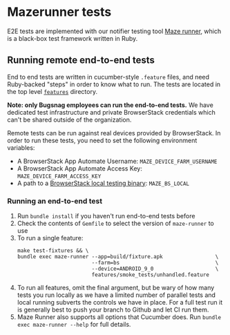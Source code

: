 # Mazerunner tests

E2E tests are implemented with our notifier testing tool [Maze runner](https://github.com/bugsnag/maze-runner), which is a black-box test framework written in Ruby.

## Running remote end-to-end tests

End to end tests are written in cucumber-style `.feature` files, and need Ruby-backed "steps" in order to know what to run. The tests are located in the top level [`features`](/features/) directory.

__Note: only Bugsnag employees can run the end-to-end tests.__ We have dedicated test infrastructure and private BrowserStack credentials which can't be shared outside of the organization.

Remote tests can be run against real devices provided by BrowserStack. In order to run these tests, you need to set the following environment variables:

- A BrowserStack App Automate Username: `MAZE_DEVICE_FARM_USERNAME`
- A BrowserStack App Automate Access Key: `MAZE_DEVICE_FARM_ACCESS_KEY`
- A path to a [BrowserStack local testing binary](https://www.browserstack.com/local-testing/app-automate): `MAZE_BS_LOCAL`

### Running an end-to-end test

1. Run `bundle install` if you haven't run end-to-end tests before
1. Check the contents of `Gemfile` to select the version of `maze-runner` to use
1. To run a single feature:
    ```shell script
    make test-fixtures && \
    bundle exec maze-runner --app=build/fixture.apk                 \
                            --farm=bs                               \
                            --device=ANDROID_9_0                    \
                            features/smoke_tests/unhandled.feature
    ```
1. To run all features, omit the final argument, but be wary of how many tests you run locally as we have a limited number of parallel tests and local running subverts the controls we have in place.  For a full test run it is generally best to push your branch to Github and let CI run them.
1. Maze Runner also supports all options that Cucumber does.  Run `bundle exec maze-runner --help` for full details.
